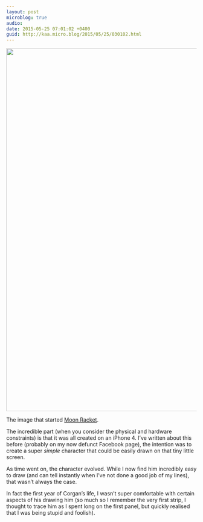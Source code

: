 ```yaml
---
layout: post
microblog: true
audio: 
date: 2015-05-25 07:01:02 +0400
guid: http://kaa.micro.blog/2015/05/25/030102.html
---
```

<img src="https://www.kaa.bz/uploads/2018/e535749d54.jpg" alt="" width="640" height="960" class="alignnone size-full wp-image-218" />

The image that started <a href="http://www.moonracket.com">Moon Racket</a>.

The incredible part (when you consider the physical and hardware constraints) is that it was all created on an iPhone 4. I’ve written about this before (probably on my now defunct Facebook page), the intention was to create a super <em>simple</em> character that could be easily drawn on that tiny little screen.

As time went on, the character evolved. While I now find him incredibly easy to draw (and can tell instantly when I’ve not done a good job of my lines), that wasn’t always the case.

In fact the first year of Corgan’s life, I wasn’t super comfortable with certain aspects of his drawing him (so much so I remember the very first strip, I thought to trace him as I spent long on the first panel, but quickly realised that I was being stupid and foolish).
